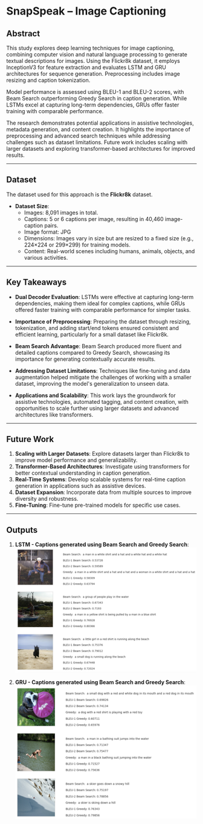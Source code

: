 # SnapSpeak – Image Captioning

## Abstract

This study explores deep learning techniques for image captioning, combining computer vision and natural language processing to generate textual descriptions for images. Using the Flickr8k dataset, it employs InceptionV3 for feature extraction and evaluates LSTM and GRU architectures for sequence generation. Preprocessing includes image resizing and caption tokenization. 

Model performance is assessed using BLEU-1 and BLEU-2 scores, with Beam Search outperforming Greedy Search in caption generation. While LSTMs excel at capturing long-term dependencies, GRUs offer faster training with comparable performance. 

The research demonstrates potential applications in assistive technologies, metadata generation, and content creation. It highlights the importance of preprocessing and advanced search techniques while addressing challenges such as dataset limitations. Future work includes scaling with larger datasets and exploring transformer-based architectures for improved results.

---

## Dataset

The dataset used for this approach is the **Flickr8k** dataset.

- **Dataset Size**:
  - Images: 8,091 images in total.
  - Captions: 5 or 6 captions per image, resulting in 40,460 image-caption pairs.
  - Image format: JPG
  - Dimensions: Images vary in size but are resized to a fixed size (e.g., 224×224 or 299×299) for training models.
  - Content: Real-world scenes including humans, animals, objects, and various activities.

---

## Key Takeaways

- **Dual Decoder Evaluation**: LSTMs were effective at capturing long-term dependencies, making them ideal for complex captions, while GRUs offered faster training with comparable performance for simpler tasks.

- **Importance of Preprocessing**: Preparing the dataset through resizing, tokenization, and adding start/end tokens ensured consistent and efficient learning, particularly for a small dataset like Flickr8k.

- **Beam Search Advantage**: Beam Search produced more fluent and detailed captions compared to Greedy Search, showcasing its importance for generating contextually accurate results.

- **Addressing Dataset Limitations**: Techniques like fine-tuning and data augmentation helped mitigate the challenges of working with a smaller dataset, improving the model's generalization to unseen data.

- **Applications and Scalability**: This work lays the groundwork for assistive technologies, automated tagging, and content creation, with opportunities to scale further using larger datasets and advanced architectures like transformers.

---

## Future Work

1. **Scaling with Larger Datasets**: Explore datasets larger than Flickr8k to improve model performance and generalizability.
2. **Transformer-Based Architectures**: Investigate using transformers for better contextual understanding in caption generation.
3. **Real-Time Systems**: Develop scalable systems for real-time caption generation in applications such as assistive devices.
4. **Dataset Expansion**: Incorporate data from multiple sources to improve diversity and robustness.
5. **Fine-Tuning**: Fine-tune pre-trained models for specific use cases.

---

## Outputs

1. **LSTM - Captions generated using Beam Search and Greedy Search**: 
   ![LSTM](LSTM-CaptioningResults.png)
   


2. **GRU - Captions generated using Beam Search and Greedy Search**: 
   ![GRU](GRU-CaptioningResults.png)
   
